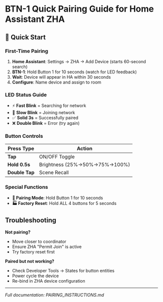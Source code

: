 # BTN-1 Quick Pairing Guide for Home Assistant ZHA

## 🚀 Quick Start

### First-Time Pairing

1. **Home Assistant**: Settings → ZHA → Add Device (starts 60-second search)
2. **BTN-1**: Hold Button 1 for 10 seconds (watch for LED feedback)
3. **Wait**: Device will appear in HA within 30 seconds
4. **Configure**: Name device and assign to room

### LED Status Guide

- ⚡ **Fast Blink** = Searching for network
- 🔄 **Slow Blink** = Joining network  
- ✅ **Solid 3s** = Successfully paired
- ❌ **Double Blink** = Error (try again)

### Button Controls

| Press Type | Action |
|------------|--------|
| **Tap** | ON/OFF Toggle |
| **Hold 0.5s** | Brightness (25%→50%→75%→100%) |
| **Double Tap** | Scene Recall |

### Special Functions

- **🔄 Pairing Mode**: Hold Button 1 for 10 seconds
- **🏭 Factory Reset**: Hold ALL 4 buttons for 5 seconds

## Troubleshooting

**Not pairing?**
- Move closer to coordinator
- Ensure ZHA "Permit Join" is active
- Try factory reset first

**Paired but not working?**
- Check Developer Tools → States for button entities
- Power cycle the device
- Re-bind in ZHA device configuration

---
*Full documentation: PAIRING_INSTRUCTIONS.md*